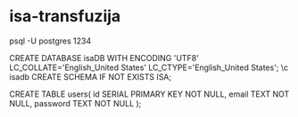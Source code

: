 # isa-transfuzija


psql -U postgres
1234

CREATE DATABASE isaDB WITH ENCODING 'UTF8' LC_COLLATE='English_United States' LC_CTYPE='English_United States';
\c isadb
CREATE SCHEMA IF NOT EXISTS ISA;

CREATE TABLE users(
    id  SERIAL PRIMARY KEY NOT NULL,
    email   TEXT NOT NULL,
    password    TEXT    NOT NULL
);
